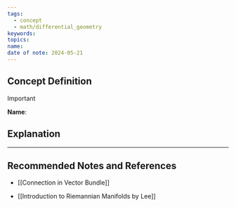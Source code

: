 ```yaml
---
tags:
  - concept
  - math/differential_geometry
keywords: 
topics: 
name: 
date of note: 2024-05-21
---
```


## Concept Definition

>[!important]
>**Name**: 



## Explanation





-----------
##  Recommended Notes and References

- [[Connection in Vector Bundle]]


- [[Introduction to Riemannian Manifolds by Lee]]
